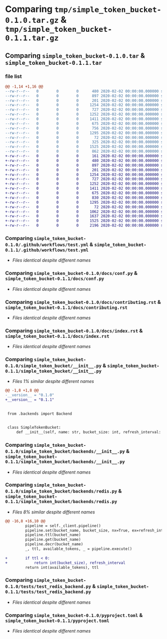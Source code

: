 # Comparing `tmp/simple_token_bucket-0.1.0.tar.gz` & `tmp/simple_token_bucket-0.1.1.tar.gz`

## Comparing `simple_token_bucket-0.1.0.tar` & `simple_token_bucket-0.1.1.tar`

### file list

```diff
@@ -1,14 +1,16 @@
--rw-r--r--   0        0        0      480 2020-02-02 00:00:00.000000 simple_token_bucket-0.1.0/.github/workflows/publish.yml
--rw-r--r--   0        0        0      897 2020-02-02 00:00:00.000000 simple_token_bucket-0.1.0/.github/workflows/test.yml
--rw-r--r--   0        0        0      201 2020-02-02 00:00:00.000000 simple_token_bucket-0.1.0/docs/api.rst
--rw-r--r--   0        0        0     1254 2020-02-02 00:00:00.000000 simple_token_bucket-0.1.0/docs/conf.py
--rw-r--r--   0        0        0      727 2020-02-02 00:00:00.000000 simple_token_bucket-0.1.0/docs/contributing.rst
--rw-r--r--   0        0        0     1252 2020-02-02 00:00:00.000000 simple_token_bucket-0.1.0/docs/index.rst
--rw-r--r--   0        0        0     1411 2020-02-02 00:00:00.000000 simple_token_bucket-0.1.0/simple_token_bucket/__init__.py
--rw-r--r--   0        0        0      675 2020-02-02 00:00:00.000000 simple_token_bucket-0.1.0/simple_token_bucket/backends/__init__.py
--rw-r--r--   0        0        0      756 2020-02-02 00:00:00.000000 simple_token_bucket-0.1.0/simple_token_bucket/backends/redis.py
--rw-r--r--   0        0        0     1295 2020-02-02 00:00:00.000000 simple_token_bucket-0.1.0/tests/test_redis_backend.py
--rw-r--r--   0        0        0       72 2020-02-02 00:00:00.000000 simple_token_bucket-0.1.0/.gitignore
--rw-r--r--   0        0        0      325 2020-02-02 00:00:00.000000 simple_token_bucket-0.1.0/README.md
--rw-r--r--   0        0        0     1525 2020-02-02 00:00:00.000000 simple_token_bucket-0.1.0/pyproject.toml
--rw-r--r--   0        0        0      862 2020-02-02 00:00:00.000000 simple_token_bucket-0.1.0/PKG-INFO
+-rw-r--r--   0        0        0      161 2020-02-02 00:00:00.000000 simple_token_bucket-0.1.1/.readthedocs.yaml
+-rw-r--r--   0        0        0      480 2020-02-02 00:00:00.000000 simple_token_bucket-0.1.1/.github/workflows/publish.yml
+-rw-r--r--   0        0        0      897 2020-02-02 00:00:00.000000 simple_token_bucket-0.1.1/.github/workflows/test.yml
+-rw-r--r--   0        0        0      201 2020-02-02 00:00:00.000000 simple_token_bucket-0.1.1/docs/api.rst
+-rw-r--r--   0        0        0     1254 2020-02-02 00:00:00.000000 simple_token_bucket-0.1.1/docs/conf.py
+-rw-r--r--   0        0        0      727 2020-02-02 00:00:00.000000 simple_token_bucket-0.1.1/docs/contributing.rst
+-rw-r--r--   0        0        0     1252 2020-02-02 00:00:00.000000 simple_token_bucket-0.1.1/docs/index.rst
+-rw-r--r--   0        0        0     1411 2020-02-02 00:00:00.000000 simple_token_bucket-0.1.1/simple_token_bucket/__init__.py
+-rw-r--r--   0        0        0      675 2020-02-02 00:00:00.000000 simple_token_bucket-0.1.1/simple_token_bucket/backends/__init__.py
+-rw-r--r--   0        0        0      830 2020-02-02 00:00:00.000000 simple_token_bucket-0.1.1/simple_token_bucket/backends/redis.py
+-rw-r--r--   0        0        0     1295 2020-02-02 00:00:00.000000 simple_token_bucket-0.1.1/tests/test_redis_backend.py
+-rw-r--r--   0        0        0       72 2020-02-02 00:00:00.000000 simple_token_bucket-0.1.1/.gitignore
+-rw-r--r--   0        0        0     1062 2020-02-02 00:00:00.000000 simple_token_bucket-0.1.1/LICENSE
+-rw-r--r--   0        0        0     1637 2020-02-02 00:00:00.000000 simple_token_bucket-0.1.1/README.md
+-rw-r--r--   0        0        0     1525 2020-02-02 00:00:00.000000 simple_token_bucket-0.1.1/pyproject.toml
+-rw-r--r--   0        0        0     2196 2020-02-02 00:00:00.000000 simple_token_bucket-0.1.1/PKG-INFO
```

### Comparing `simple_token_bucket-0.1.0/.github/workflows/test.yml` & `simple_token_bucket-0.1.1/.github/workflows/test.yml`

 * *Files identical despite different names*

### Comparing `simple_token_bucket-0.1.0/docs/conf.py` & `simple_token_bucket-0.1.1/docs/conf.py`

 * *Files identical despite different names*

### Comparing `simple_token_bucket-0.1.0/docs/contributing.rst` & `simple_token_bucket-0.1.1/docs/contributing.rst`

 * *Files identical despite different names*

### Comparing `simple_token_bucket-0.1.0/docs/index.rst` & `simple_token_bucket-0.1.1/docs/index.rst`

 * *Files identical despite different names*

### Comparing `simple_token_bucket-0.1.0/simple_token_bucket/__init__.py` & `simple_token_bucket-0.1.1/simple_token_bucket/__init__.py`

 * *Files 1% similar despite different names*

```diff
@@ -1,8 +1,8 @@
-__version__ = "0.1.0"
+__version__ = "0.1.1"
 
 
 from .backends import Backend
 
 
 class SimpleTokenBucket:
     def __init__(self, name: str, bucket_size: int, refresh_interval: int, backend: Backend):
```

### Comparing `simple_token_bucket-0.1.0/simple_token_bucket/backends/__init__.py` & `simple_token_bucket-0.1.1/simple_token_bucket/backends/__init__.py`

 * *Files identical despite different names*

### Comparing `simple_token_bucket-0.1.0/simple_token_bucket/backends/redis.py` & `simple_token_bucket-0.1.1/simple_token_bucket/backends/redis.py`

 * *Files 8% similar despite different names*

```diff
@@ -16,8 +16,10 @@
         pipeline = self._client.pipeline()
         pipeline.set(bucket_name, bucket_size, nx=True, ex=refresh_interval)
         pipeline.ttl(bucket_name)
         pipeline.get(bucket_name)
         pipeline.decr(bucket_name)
         _, ttl, available_tokens, _ = pipeline.execute()
 
+        if ttl < 0:
+            return int(bucket_size), refresh_interval
         return int(available_tokens), ttl
```

### Comparing `simple_token_bucket-0.1.0/tests/test_redis_backend.py` & `simple_token_bucket-0.1.1/tests/test_redis_backend.py`

 * *Files identical despite different names*

### Comparing `simple_token_bucket-0.1.0/pyproject.toml` & `simple_token_bucket-0.1.1/pyproject.toml`

 * *Files identical despite different names*

